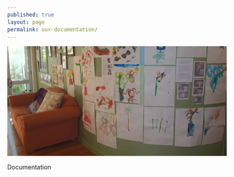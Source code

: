 ```yaml
---
published: true
layout: page
permalink: our-documentation/
---
```


![A couch](/img/couch.jpg)

Documentation

